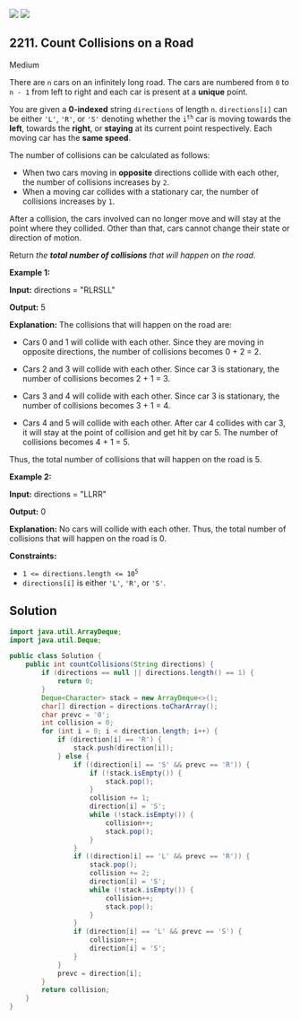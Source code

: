 [![](https://img.shields.io/github/stars/javadev/LeetCode-in-Java?label=Stars&style=flat-square)](https://github.com/javadev/LeetCode-in-Java)
[![](https://img.shields.io/github/forks/javadev/LeetCode-in-Java?label=Fork%20me%20on%20GitHub%20&style=flat-square)](https://github.com/javadev/LeetCode-in-Java/fork)

## 2211\. Count Collisions on a Road

Medium

There are `n` cars on an infinitely long road. The cars are numbered from `0` to `n - 1` from left to right and each car is present at a **unique** point.

You are given a **0-indexed** string `directions` of length `n`. `directions[i]` can be either `'L'`, `'R'`, or `'S'` denoting whether the <code>i<sup>th</sup></code> car is moving towards the **left**, towards the **right**, or **staying** at its current point respectively. Each moving car has the **same speed**.

The number of collisions can be calculated as follows:

*   When two cars moving in **opposite** directions collide with each other, the number of collisions increases by `2`.
*   When a moving car collides with a stationary car, the number of collisions increases by `1`.

After a collision, the cars involved can no longer move and will stay at the point where they collided. Other than that, cars cannot change their state or direction of motion.

Return _the **total number of collisions** that will happen on the road_.

**Example 1:**

**Input:** directions = "RLRSLL"

**Output:** 5

**Explanation:** The collisions that will happen on the road are: 

- Cars 0 and 1 will collide with each other. Since they are moving in opposite directions, the number of collisions becomes 0 + 2 = 2. 

- Cars 2 and 3 will collide with each other. Since car 3 is stationary, the number of collisions becomes 2 + 1 = 3. 

- Cars 3 and 4 will collide with each other. Since car 3 is stationary, the number of collisions becomes 3 + 1 = 4. 

- Cars 4 and 5 will collide with each other. After car 4 collides with car 3, it will stay at the point of collision and get hit by car 5. The number of collisions becomes 4 + 1 = 5. 
  
Thus, the total number of collisions that will happen on the road is 5.

**Example 2:**

**Input:** directions = "LLRR"

**Output:** 0

**Explanation:** No cars will collide with each other. Thus, the total number of collisions that will happen on the road is 0.

**Constraints:**

*   <code>1 <= directions.length <= 10<sup>5</sup></code>
*   `directions[i]` is either `'L'`, `'R'`, or `'S'`.

## Solution

```java
import java.util.ArrayDeque;
import java.util.Deque;

public class Solution {
    public int countCollisions(String directions) {
        if (directions == null || directions.length() == 1) {
            return 0;
        }
        Deque<Character> stack = new ArrayDeque<>();
        char[] direction = directions.toCharArray();
        char prevc = '0';
        int collision = 0;
        for (int i = 0; i < direction.length; i++) {
            if (direction[i] == 'R') {
                stack.push(direction[i]);
            } else {
                if ((direction[i] == 'S' && prevc == 'R')) {
                    if (!stack.isEmpty()) {
                        stack.pop();
                    }
                    collision += 1;
                    direction[i] = 'S';
                    while (!stack.isEmpty()) {
                        collision++;
                        stack.pop();
                    }
                }
                if ((direction[i] == 'L' && prevc == 'R')) {
                    stack.pop();
                    collision += 2;
                    direction[i] = 'S';
                    while (!stack.isEmpty()) {
                        collision++;
                        stack.pop();
                    }
                }
                if (direction[i] == 'L' && prevc == 'S') {
                    collision++;
                    direction[i] = 'S';
                }
            }
            prevc = direction[i];
        }
        return collision;
    }
}
```